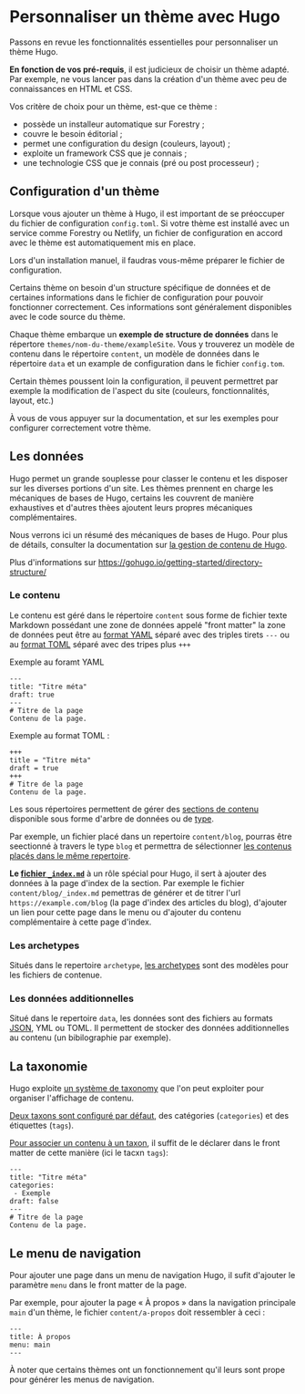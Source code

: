 # Personnaliser un thème avec Hugo

Passons en revue les fonctionnalités essentielles pour personnaliser un thème Hugo.

**En fonction de vos pré-requis**, il est judicieux de choisir un thème adapté. Par exemple, ne vous lancer pas dans la création d'un thème avec peu de connaissances en HTML et CSS.

Vos critère de choix pour un thème, est-que ce thème : 
 - possède un installeur automatique sur Forestry ;
 - couvre le besoin éditorial ;
 - permet une configuration du design (couleurs, layout) ;
 - exploite un framework CSS que je connais ;
 - une technologie CSS que je connais (pré ou post processeur) ;

## Configuration d'un thème

Lorsque vous ajouter un thème à Hugo, il est important de se préoccuper du fichier de configuration `config.toml`. Si votre thème est installé avec un service comme Forestry ou Netlify, un fichier de configuration en accord avec le thème est automatiquement mis en place.

Lors d'un installation manuel, il faudras vous-même préparer le fichier de configuration. 

Certains thème on besoin d'un structure spécifique de données et de certaines informations dans le fichier de configuration pour pouvoir fonctionner correctement. Ces informations sont généralement disponibles avec le code source du thème.

Chaque thème embarque un **exemple de structure de données** dans le répertore `themes/nom-du-theme/exampleSite`. Vous y trouverez un modèle de contenu dans le répertoire `content`, un modèle de données dans le répertoire `data` et un example de configuration dans le fichier `config.tom`.

Certain thèmes poussent loin la configuration, il peuvent permettret par exemple la modification de l'aspect du site (couleurs, fonctionnalités, layout, etc.)

À vous de vous appuyer sur la documentation, et sur les exemples pour configurer correctement votre thème.

## Les données

Hugo permet un grande souplesse pour classer le contenu et les disposer sur les diverses portions d'un site. Les thèmes prennent en charge les mécaniques de bases de Hugo, certains les couvrent de manière exhaustives et d'autres thèes ajoutent leurs propres mécaniques complémentaires.

Nous verrons ici un résumé des mécaniques de bases de Hugo. Pour plus de détails, consulter la documentation sur [la gestion de contenu de Hugo](https://gohugo.io/categories/content-management).

Plus d'informations sur https://gohugo.io/getting-started/directory-structure/

### Le contenu
Le contenu est géré dans le répertoire `content` sous forme de fichier texte Markdown possédant une zone de données appelé "front matter" la zone de données peut être au [format YAML](https://fr.wikipedia.org/wiki/YAML) séparé avec des triples tirets `---` ou au [format TOML](https://fr.wikipedia.org/wiki/TOML) séparé avec des tripes plus `+++`

Exemple au foramt YAML

```
---
title: "Titre méta"
draft: true
---
# Titre de la page
Contenu de la page.
```

Exemple au format TOML :
```
+++
title = "Titre méta"
draft = true
+++
# Titre de la page
Contenu de la page.
```

Les sous répertoires permettent de gérer des [sections de contenu](https://gohugo.io/content-management/sections/) disponible sous forme d'arbre de données ou de [type](https://gohugo.io/content-management/types/). 

Par exemple, un fichier placé dans un repertoire `content/blog`, pourras être seectionné à travers le type `blog` et permettra de sélectionner [les contenus placés dans le même repertoire](https://gohugo.io/content-management/sections/#section-page-variables-and-methods).

**Le [fichier `_index.md`](https://gohugo.io/content-management/organization#index-pages-_indexmd)** à un rôle spécial pour Hugo, il sert à ajouter des données à la page d'index de la section. Par exemple le fichier `content/blog/_index.md` pemettras de générer et de titrer l'url `https://example.com/blog` (la page d'index des articles du blog), d'ajouter un lien pour cette page dans le menu ou d'ajouter du contenu complémentaire à cette page d'index.

### Les archetypes 
Situés dans le repertoire `archetype`, [les archetypes](https://gohugo.io/content-management/archetypes/) sont des modèles pour les fichiers de contenue.

### Les données additionnelles
Situé dans le repertoire `data`, les données sont des fichiers au formats [JSON](https://fr.wikipedia.org/wiki/JavaScript_Object_Notation), YML ou TOML. Il permettent de stocker des données additionnelles au contenu (un bibilographie par exemple).

## La taxonomie
Hugo exploite [un système de taxonomy](https://gohugo.io/content-management/taxonomies/) que l'on peut exploiter pour organiser l'affichage de contenu. 

[Deux taxons sont configuré par défaut](https://gohugo.io/content-management/taxonomies/#default-taxonomies), des catégories (`categories`) et des étiquettes (`tags`).

[Pour associer un contenu à un taxon](https://gohugo.io/content-management/taxonomies/#add-taxonomies-to-content), il suffit de le déclarer dans le front matter de cette manière (ici le tacxn `tags`): 

```
---
title: "Titre méta"
categories: 
 - Exemple
draft: false
---
# Titre de la page
Contenu de la page.
```

## Le menu de navigation
Pour ajouter une page dans un menu de navigation Hugo, il sufit d'ajouter le paramètre `menu` dans le front matter de la page.

Par exemple, pour ajouter la page « À propos » dans la navigation principale `main` d'un thème, le fichier `content/a-propos` doit ressembler à ceci :

```
---
title: À propos
menu: main
---
```

À noter que certains thèmes ont un fonctionnement qu'il leurs sont prope pour générer les menus de navigation.